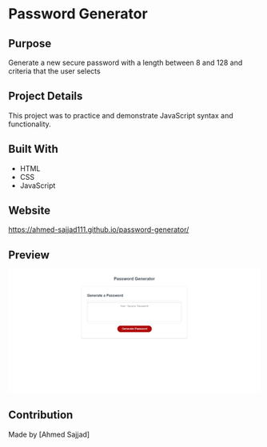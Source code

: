 # Password Generator

## Purpose
Generate a new secure password with a length between 8 and 128 and criteria that the user selects

## Project Details
This project was to practice and demonstrate JavaScript syntax and functionality.

## Built With
* HTML
* CSS
* JavaScript

## Website
https://ahmed-sajjad111.github.io/password-generator/

## Preview
![Screenshot of project's webpage](assets/images/Password-Generator-Website-Preview.png)

## Contribution
Made by [Ahmed Sajjad]